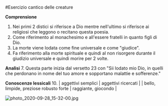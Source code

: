 #Esercizio cantico delle creature

**Comprensione**

1. Nei primi 2 distici si riferisce a Dio mentre nell'ultimo si riferisce ai religiosi che leggono o recitano questa poesia.
2. Come riferimento al monachesimo e all'essere fratelli in quanto figli di Dio.
3. La morte viene lodata come fine universale e come "giudice".
4. Fa riferimento alla morte spirituale e quindi al non risorgere durante il giudizio universale e quindi morire per 2 volte.

**Analisi**
7. Questa parte inizia dal versetto 23 con "Sii lodato mio Dio, in quelli che perdonano in nome del tuo amore e sopportano malattie e sofferenze."

**Conoscenze lessicali**
10. | aggettivi semplici | aggettivi ricercati |
| bello, limpide, preziose robusto forte | raggiante, giocondo |

![photo_2020-09-28_15-32-00.jpg](/home/rib/Scaricati/Telegram%20Desktop/photo_2020-09-28_15-32-00.jpg)
